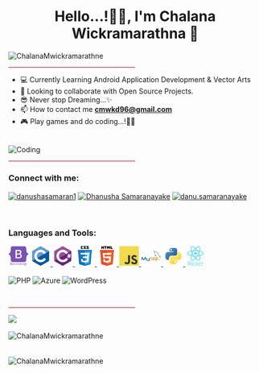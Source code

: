 <!----
- 👋 Hi, I’m @ChalanaMwickramarathne
- 👀 I’m interested in ...
- 🌱 I’m currently learning ...
- 💞️ I’m looking to collaborate on ...
- 📫 How to reach me ...


ChalanaMwickramarathne/ChalanaMwickramarathne is a ✨ special ✨ repository because its `README.md` (this file) appears on your GitHub profile.
You can click the Preview link to take a look at your changes.
--->

<h1 align="center">Hello...!🙋‍♂️, I'm Chalana Wickramarathna 🤘 </h1>


<p align="left"> <img src="https://www.bing.com/images/search?view=detailV2&ccid=gReLR6hZ&id=AC426644C85D5520756E00EC57629180C9606A54&thid=OIP.gReLR6hZjwyBxHmfLN1AVwHaFj&mediaurl=https://sharasolutions.com/wp-content/uploads/2019/01/programming.gif&cdnurl=https://th.bing.com/th/id/R.81178b47a8598f0c81c4799f2cdd4057?rik=VGpgyYCRYlfsAA&pid=ImgRaw&r=0&exph=600&expw=800&q=programming+gif&simid=607999912897697035&form=IRPRST&ck=38CBE0AC160047CDEBC910013C56C54D&selectedindex=0&adlt=strict&shtp=GetUrl&shid=daa78d24-aafb-4834-8c5b-3b4360504056&shtk=RXhwbG9yZSBvdXIgc2VydmljZXMgLSBTaGFyYSBTb2x1dGlvbnM%3D&shdk=Rm91bmQgb24gQmluZyBmcm9tIHNoYXJhc29sdXRpb25zLmNvbQ%3D%3D&shhk=CRrvVJEBrId4x0W495wQ7dZtFPnlMexQwc3Lf8xLxWo%3D&shth=OIP.gReLR6hZjwyBxHmfLN1AVwHaFj" alt="ChalanaMwickramarathne"/> </p>

<hr style="width:50%;text-align:left;margin-left:0;color:red;background-color:#b60e21">



- 💻 Currently Learning Android Application Development & Vector Arts
- 👀 Looking to collaborate with Open Source Projects.
- 😎 Never stop Dreaming...✨
- 📫 How to contact me **cmwkd96@gmail.com**
- 🎮 Play games and do coding...!🧑‍💻

<br />

<img align="center" alt="Coding" width="400" height="200" src="https://media.giphy.com/media/L1R1tvI9svkIWwpVYr/giphy.gif">

<br/>
<hr style="width:50%;text-align:left;margin-left:0;color:red;background-color:#b60e21">

<h3 align="left">Connect with me:</h3>

<p align="left">
<a href="https://twitter.com/danushasamaran1" target="blank"><img align="center" src="https://raw.githubusercontent.com/rahuldkjain/github-profile-readme-generator/master/src/images/icons/Social/twitter.svg" alt="danushasamaran1" height="30" width="40" /></a>
<a href="https://www.linkedin.com/in/dhanusha-samaranayake-391b2b198/" target="blank"><img align="center" src="https://raw.githubusercontent.com/rahuldkjain/github-profile-readme-generator/master/src/images/icons/Social/linked-in-alt.svg" alt="Dhanusha Samaranayake" height="30" width="40" /></a>
<a href="https://www.facebook.com/danu.samaranayake/" target="blank"><img align="center" src="https://raw.githubusercontent.com/rahuldkjain/github-profile-readme-generator/master/src/images/icons/Social/facebook.svg" alt="danu.samaranayake" height="30" width="40" /></a>
</p>

<br/>


<h3 align="left">Languages and Tools:</h3>

<p align="left"><img src="https://raw.githubusercontent.com/devicons/devicon/master/icons/bootstrap/bootstrap-plain-wordmark.svg" alt="bootstrap" width="40" height="40"/> </a> <a href="https://www.cprogramming.com/" target="_blank"><img src="https://raw.githubusercontent.com/devicons/devicon/master/icons/c/c-original.svg" alt="c" width="40" height="40"/> </a> <a href="https://www.w3schools.com/cs/" target="_blank"><img src="https://raw.githubusercontent.com/devicons/devicon/master/icons/csharp/csharp-original.svg" alt="csharp" width="40" height="40"/> </a> <a href="https://www.w3schools.com/css/" target="_blank"><img src="https://raw.githubusercontent.com/devicons/devicon/master/icons/css3/css3-original-wordmark.svg" alt="css3" width="40" height="40"/> </a> <a href="https://dart.dev" target="_blank"><img src="https://raw.githubusercontent.com/devicons/devicon/master/icons/html5/html5-original-wordmark.svg" alt="html5" width="40" height="40"/> </a> <a href="https://developer.mozilla.org/en-US/docs/Web/JavaScript" target="_blank"> 
  <img src="https://raw.githubusercontent.com/devicons/devicon/master/icons/javascript/javascript-original.svg" alt="javascript" width="40" height="40"/> </a> <a href="https://www.mysql.com/" target="_blank"> 
  <img src="https://raw.githubusercontent.com/devicons/devicon/master/icons/mysql/mysql-original-wordmark.svg" alt="mysql" width="40" height="40"/> </a> <a href="https://www.photoshop.com/en" target="_blank"> 
  <img src="https://raw.githubusercontent.com/devicons/devicon/master/icons/python/python-original.svg" alt="python" width="40" height="40"/> </a> <a href="https://reactjs.org/" target="_blank">
  <img src="https://raw.githubusercontent.com/devicons/devicon/master/icons/react/react-original-wordmark.svg" alt="react" width="40" height="40"/> </a><br><br>
  <img alt="PHP" src="https://img.shields.io/badge/php-%23777BB4.svg?&style=for-the-badge&logo=php&logoColor=white"/>    <img alt="Azure" src="https://img.shields.io/badge/azure%20-%230072C6.svg?&style=for-the-badge&logo=azure-devops&logoColor=white"/>   <img alt="WordPress" src="https://img.shields.io/badge/WordPress%20-%23117AC9.svg?&style=for-the-badge&logo=WordPress&logoColor=white"/>
 </p>
    

<br />
<hr style="width:50%;text-align:left;margin-left:0;color:red;background-color:#b60e21">


<img src="https://github-readme-stats.vercel.app/api?username=ChalanaMwickramarathne&&show_icons=true&title_color=b60e21&icon_color=b60e21&text_color=black&bg_color=white">

<br /> 

<img src="https://github-readme-stats.vercel.app/api/top-langs?username=ChalanaMwickramarathne&show_icons=true&locale=en&layout=compact" alt="ChalanaMwickramarathne" /><br><br>

<p><img align="center" src="https://github-readme-streak-stats.herokuapp.com/?user=ChalanaMwickramarathne&" alt="ChalanaMwickramarathne" /></p><br>


